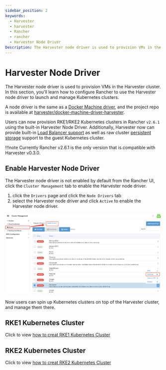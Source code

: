 ```yaml
---
sidebar_position: 2
keywords:
  - Harvester
  - harvester
  - Rancher
  - rancher
  - Harvester Node Driver
Description: The Harvester node driver is used to provision VMs in the Harvester cluster. In this section, you'll learn how to configure Rancher to use the Harvester node driver to launch and manage Kubernetes clusters.
---
```


# Harvester Node Driver

The Harvester node driver is used to provision VMs in the Harvester cluster. In this section, you'll learn how to configure Rancher to use the Harvester node driver to launch and manage Kubernetes clusters.

A node driver is the same as a [Docker Machine driver](https://docs.docker.com/machine/drivers/), and the project repo is available at [harvester/docker-machine-driver-harvester](https://github.com/harvester/docker-machine-driver-harvester).

Users can now provision RKE1/RKE2 Kubernetes clusters in Rancher `v2.6.1` using the built-in Harvester Node Driver. 
Additionally, Harvester now can provide built-in [Load Balancer support](./cloud-provider.md) as well as raw cluster [persistent storage](./csi-driver.md) support to the guest Kubernetes cluster.

!!!note
    Currently Rancher v2.6.1 is the only version that is compatible with Harvester v0.3.0.

## Enable Harvester Node Driver

The Harvester node driver is not enabled by default from the Rancher UI, click the `Cluster Management` tab to enable the Harvester node driver.

1. click the `Drivers` page and click the `Node Drivers` tab 
2. select the Harvester node driver and click `Active` to enable the Harvester node driver.

![](assets/enable-node-driver.png)

Now users can spin up Kubernetes clusters on top of the Harvester cluster, and manage them there.

## RKE1 Kubernetes Cluster
Click to view [how to creat RKE1 Kubernetes Cluster](./rke1-cluster.md)

## RKE2 Kubernetes Cluster
Click to view [how to creat RKE2 Kubernetes Cluster](./rke2-cluster.md)